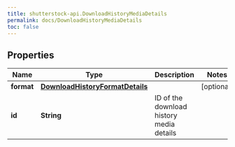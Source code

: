 ```yaml
---
title: shutterstock-api.DownloadHistoryMediaDetails
permalink: docs/DownloadHistoryMediaDetails
toc: false
---
```




## Properties

Name | Type | Description | Notes
------------ | ------------- | ------------- | -------------
**format** | [**DownloadHistoryFormatDetails**](DownloadHistoryFormatDetails) |  | [optional] 
**id** | **String** | ID of the download history media details | 


